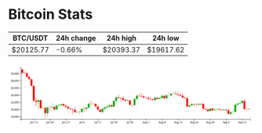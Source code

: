 # Bitcoin Stats

BTC/USDT|24h change|24h high|24h low|
|---|---|---|---|
|$20125.77|-0.66%|$20393.37|$19617.62|

<img src="./chart.svg">
